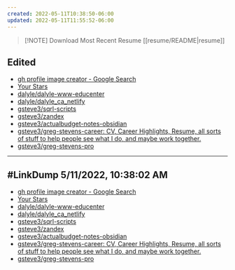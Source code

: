 ```yaml
---
created: 2022-05-11T10:38:50-06:00
updated: 2022-05-11T11:55:52-06:00
---
```




> [!NOTE] Download Most Recent Resume
> [[resume/README|resume]]



## Edited

- [gh profile image creator - Google Search](https://www.google.com/search?q=gh+profile+image+creator&oq=gh+profile+image+creator&aqs=edge..69i57.3175j0j1&sourceid=chrome&ie=UTF-8)
- [Your Stars](https://github.com/gsteve3?tab=stars)
- [dalyle/dalyle-www-educenter](https://github.com/dalyle/dalyle-www-educenter)
- [dalyle/dalyle_ca_netlify](https://github.com/dalyle/dalyle_ca_netlify)
- [gsteve3/sqrl-scripts](https://github.com/gsteve3/sqrl-scripts)
- [gsteve3/zandex](https://github.com/gsteve3/zandex)
- [gsteve3/actualbudget-notes-obsidian](https://github.com/gsteve3/actualbudget-notes-obsidian)
- [gsteve3/greg-stevens-career: CV, Career Highlights, Resume, all sorts of stuff to help people see what I do, and maybe work together.](https://github.com/gsteve3/greg-stevens-career)
- [gsteve3/greg-stevens-pro](https://github.com/gsteve3/greg-stevens-pro)






----


## #LinkDump 5/11/2022, 10:38:02 AM

- [gh profile image creator - Google Search](https://www.google.com/search?q=gh+profile+image+creator&oq=gh+profile+image+creator&aqs=edge..69i57.3175j0j1&sourceid=chrome&ie=UTF-8)
- [Your Stars](https://github.com/gsteve3?tab=stars)
- [dalyle/dalyle-www-educenter](https://github.com/dalyle/dalyle-www-educenter)
- [dalyle/dalyle_ca_netlify](https://github.com/dalyle/dalyle_ca_netlify)
- [gsteve3/sqrl-scripts](https://github.com/gsteve3/sqrl-scripts)
- [gsteve3/zandex](https://github.com/gsteve3/zandex)
- [gsteve3/actualbudget-notes-obsidian](https://github.com/gsteve3/actualbudget-notes-obsidian)
- [gsteve3/greg-stevens-career: CV, Career Highlights, Resume, all sorts of stuff to help people see what I do, and maybe work together.](https://github.com/gsteve3/greg-stevens-career)
- [gsteve3/greg-stevens-pro](https://github.com/gsteve3/greg-stevens-pro)


